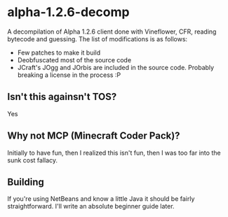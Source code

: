 # alpha-1.2.6-decomp
A decompilation of Alpha 1.2.6 client done with Vineflower, CFR, reading bytecode and guessing.
The list of modifications is as follows:
- Few patches to make it build
- Deobfuscated most of the source code
- JCraft's JOgg and JOrbis are included in the source code. Probably breaking a license in the process :P

## Isn't this againsn't TOS?
Yes

## Why not MCP (Minecraft Coder Pack)?
Initially to have fun, then I realized this isn't fun, then I was too far into the sunk cost fallacy.

## Building
If you're using NetBeans and know a little Java it should be fairly straightforward.
I'll write an absolute beginner guide later.